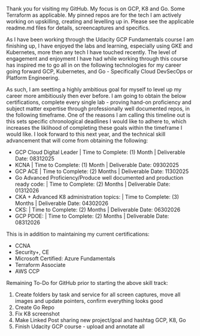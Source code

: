 Thank you for visiting my GitHub. My focus is on GCP, K8 and Go. Some Terraform as applicable. My pinned repos are for the tech I am actively working on upskilling, creating and levelling up in. Please see the applicable readme.md files for details, screencaptures and specifics. 

As I have been working through the Udacity GCP Fundamentals course I am finishing up, I have enjoyed the labs and learning, especially using GKE and Kubernetes, more then any tech I have touched recently. The level of engagement and enjoyment I have had while working through this course has inspired me to go all in on the following technologies for my career going forward GCP, Kubernetes, and Go - Specifically Cloud DevSecOps or Platform Engineering.

As such, I am seetting a highly ambitious goal for myself to level up my career more ambitiously then ever before. I am going to obtain the below certifications, complete every single lab - proving hand-on proficiency and subject matter expertise through professionally well documented repos, in the following timeframe. One of the reasons I am calling this timeline out is this sets specific chronological deadlines I would like to adhere to, which increases the liklihood of completing these goals within the timeframe I would like. I look forward to this next year, and the technical skill advancement that will come from obtaining the following:

- GCP Cloud Digital Leader | Time to Complete: (1) Month | Deliverable Date: 08312025
- KCNA | Time to Complete: (1) Month | Deliverable Date: 09302025
- GCP ACE | Time to Complete: (2) Months | Deliverable Date: 11302025
- Go Advanced Proficiency/Produce well documented and production ready code: | Time to Complete: (2) Months | Deliverable Date: 01312026
- CKA + Advanced K8 administration topics: | Time to Complete: (3) Months | Deliverable Date: 04302026
- CKS: | Time to Complete: (2) Months | Deliverable Date: 06302026
- GCP PDOE: | Time to Complete: (2) Months | Deliverable Date: 08312026

This is in addition to maintaining my current certifications:

- CCNA 
- Security+, CE
- Microsoft Certified: Azure Fundamentals
- Terraform Associate
- AWS CCP

Remaining To-Do for GitHub prior to starting the above skill track:
1. Create folders by task and service for all screen captures, move all images and update pointers, confirm everything looks good
2. Create Go Repo
3. Fix K8 screenshot
4. Make Linked Post sharing new project/goal and hashtag GCP, K8, Go
5. Finish Udacity GCP course - upload and annotate all
